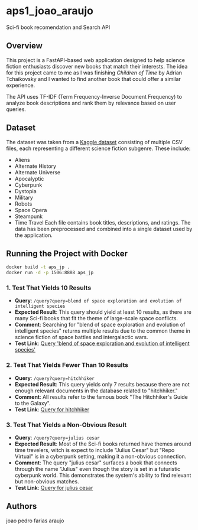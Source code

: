 # aps1_joao_araujo

Sci-fi book recomendation and Search API

## Overview

This project is a FastAPI-based web application designed to help science fiction enthusiasts discover new books that match their interests. The idea for this project came to me as I was finishing *Children of Time* by Adrian Tchaikovsky and I wanted to find another book that could offer a similar experience.

The API uses TF-IDF (Term Frequency-Inverse Document Frequency) to analyze book descriptions and rank them by relevance based on user queries.

## Dataset
The dataset was taken from a [Kaggle dataset](https://www.kaggle.com/datasets/tanguypledel/science-fiction-books-subgenres?resource=download) consisting of multiple CSV files, each representing a different science fiction subgenre. These include:

 - Aliens
 - Alternate History
 - Alternate Universe
- Apocalyptic
- Cyberpunk
- Dystopia
- Military
- Robots
- Space Opera
- Steampunk
- Time Travel
Each file contains book titles, descriptions, and ratings. The data has been preprocessed and combined into a single dataset used by the application.

## Running the Project with Docker

```bash
docker build -t aps_jp .
docker run -d -p 1506:8888 aps_jp
```

### 1. Test That Yields 10 Results
- **Query**: `/query?query=blend of space exploration and evolution of intelligent species`
- **Expected Result**: This query should yield at least 10 results, as there are many Sci-fi books that fit the theme of large-scale space conflicts.
- **Comment**: Searching for "blend of space exploration and evolution of intelligent species" returns multiple results due to the common theme in science fiction of space battles and intergalactic wars.
- **Test Link**: [Query 'blend of space exploration and evolution of intelligent species'](http://10.103.0.28:1506/query?query=a%20large%20war%20in%20space)

### 2. Test That Yields Fewer Than 10 Results
- **Query**: `/query?query=hitchhiker`
- **Expected Result**: This query yields only 7 results because there are not enough relevant documents in the database related to "hitchhiker."
- **Comment**: All results refer to the famous book "The Hitchhiker's Guide to the Galaxy".
- **Test Link**: [Query for hitchhiker](http://10.103.0.28:1506/query?query=hitchhiker)

### 3. Test That Yields a Non-Obvious Result
- **Query**: `/query?query=julius cesar`
- **Expected Result**: Most of the Sci-fi books returned have themes around time trevelers, witch is expect to include "Julius Cesar" but "Repo Virtual" is in a cyberpunk setting, making it a non-obvious connection.
- **Comment**: The query "julius cesar" surfaces a book that connects through the name "Julius" even though the story is set in a futuristic cyberpunk world. This demonstrates the system's ability to find relevant but non-obvious matches.
- **Test Link**: [Query for julius cesar](http://10.103.0.28:1506/query?query=julius%20cesar)

## Authors

joao pedro farias araujo